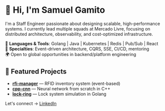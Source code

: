 # 👋 Hi, I'm Samuel Gamito

I'm a Staff Engineer passionate about designing scalable, high-performance systems. I currently lead multiple squads at Mercado Livre, focusing on distributed architecture, observability, and cost-optimized infrastructure.

🔧 **Languages & Tools**: Golang | Java | Kubernetes | Redis | Pub/Sub | React  
🚀 **Specialties**: Event-driven architecture, CQRS, SSE, CI/CD, mentoring  
🌍 Open to global opportunities in backend/platform engineering

## 🔧 Featured Projects
- **[rfi-manager](https://github.com/samuelgamito/rfi-manager)** — RFID inventory system (event-based)
- **[cpp-cnn](https://github.com/samuelgamito/cpp-cnn)** — Neural network from scratch in C++
- **[lock-ring](https://github.com/samuelgamito/lock-ring)** — Lock system simulation in Golang

Let's connect → [LinkedIn](https://www.linkedin.com/in/samuel-gamito/)
